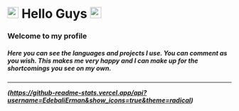 

<h1> 
  <img
      src="https://raw.githubusercontent.com/seanprashad/slackmoji/master/emoji/shiblob/shiblob-photo.png"
      alt="Cat with Tears of Joy"
      width="25"
      height="25"
    />
  Hello Guys 
  <img
  src="https://raw.githubusercontent.com/seanprashad/slackmoji/master/emoji/shiblob/shiblob-photo.png"
  alt="Cat with Tears of Joy"
  width="25"
  height="25"
/> </h1>
<h3>Welcome to my profile</h3>
<h5>
  Here you can see the languages ​​and projects I use. 
  You can comment as you wish.
  This makes me very happy and 
  I can make up for the shortcomings you see on my own.
<h5>
  


  <hr>
  
  (https://github-readme-stats.vercel.app/api?username=EdebaliErman&show_icons=true&theme=radical)

                                                                                                                               
  
  
  <img align="left" src="https://github-readme-stats.vercel.app/api/top-langs/?username=EdebaliErman&layout=compact" alt="">
                                                                                                                           
 

